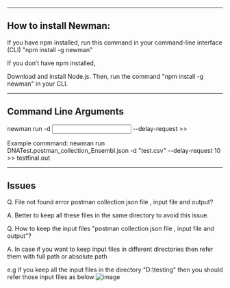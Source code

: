 ----------------------
How to install Newman:
----------------------

If you have npm installed, run this command in your command-line interface (CLI) "npm install -g newman"

If you don’t have npm installed,

Download and install Node.js.
Then, run the command "npm install -g newman" in your CLI.


----------------------
Command Line Arguments
----------------------
newman run <postman collection json file name> -d <input file name > --delay-request <how much delay between the requests> >> <output file>

Example commmand:
newman run DNATest.postman_collection_Ensembl.json -d "test.csv" --delay-request 10 >> testfinal.out


-------------------------
Issues
-------------------------

Q.  File not found error postman collection json file , input file and  output? 

A.  Better to keep all these files in the same directory to avoid this issue. 
    
Q.  How to keep the input files "postman collection json file , input file and  output"? 

A.  In case if you want to keep input files in different directories then refer them with full path or absolute path
	
e.g  if you keep all the input files in the directory "D:\testing\" then you should refer those input files as below
![image](https://user-images.githubusercontent.com/35899476/140198736-7063effd-17fc-483b-9e38-47edb4572773.png)
